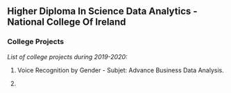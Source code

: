 ## Higher Diploma In Science Data Analytics - National College Of Ireland

### College Projects


*List of college projects during 2019-2020:*

1. Voice Recognition by Gender - Subjet: Advance Business Data Analysis. 

1. 

